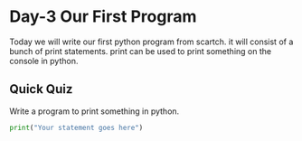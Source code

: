 # Day-3 Our First Program
Today we will write our first python program from scartch. it will consist of a bunch of print statements. print can be used to print something on the console in python.

## Quick Quiz
Write a program to print something in python. 
```python
print("Your statement goes here")
```